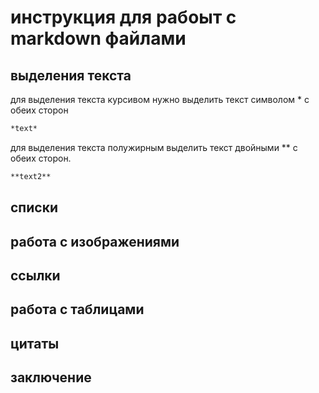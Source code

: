 # инструкция для рабоыт с markdown файлами

## выделения текста
 для выделения текста курсивом нужно выделить текст символом * с обеих сторон
 ```sh
 *text*
 ```

 для выделения текста полужирным выделить текст двойными ** с обеих сторон.

 ```sh
 **text2**
 ```


## списки

## работа с изображениями

## ссылки

## работа с таблицами

## цитаты

## заключение
